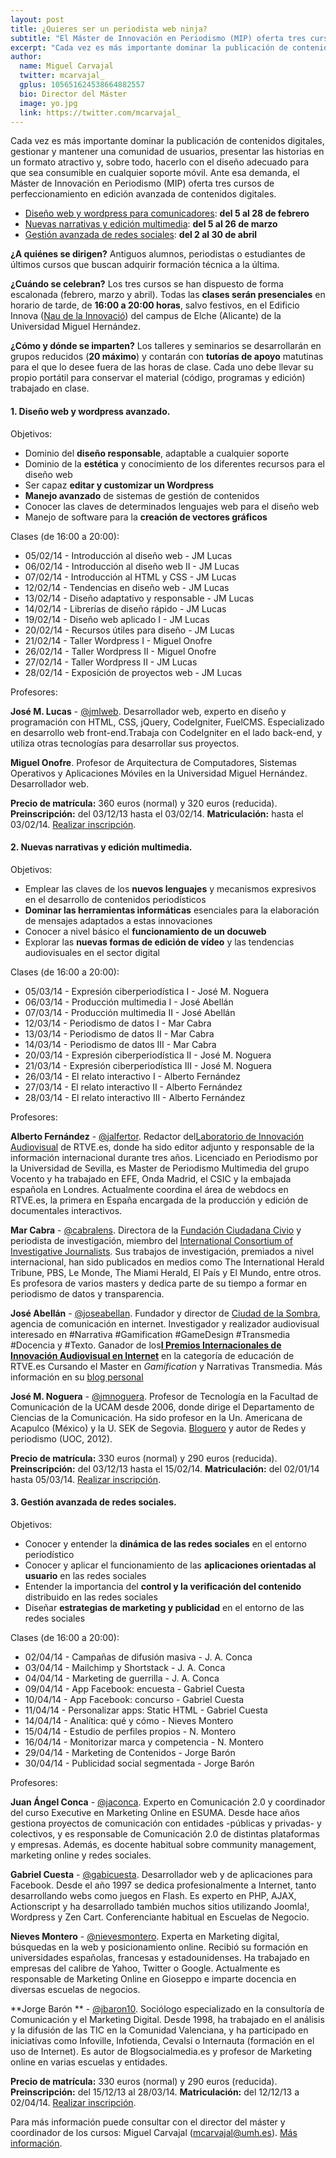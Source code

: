 ```yaml
---
layout: post
title: ¿Quieres ser un periodista web ninja? 
subtitle: "El Máster de Innovación en Periodismo (MIP) oferta tres cursos de perfeccionamiento en edición avanzada de contenidos digitales"
excerpt: "Cada vez es más importante dominar la publicación de contenidos digitales, gestionar y mantener una comunidad de usuarios, presentar las historias en un formato atractivo y, sobre todo, hacerlo con el diseño adecuado para que sea consumible en cualquier soporte móvil. Ante esa demanda, el Máster de Innovación en Periodismo (MIP) oferta tres cursos de perfeccionamiento en edición avanzada de contenidos digitales."
author:
  name: Miguel Carvajal
  twitter: mcarvajal_
  gplus: 105651624538664882557 
  bio: Director del Máster
  image: yo.jpg
  link: https://twitter.com/mcarvajal_
---
```

Cada vez es más importante dominar la publicación de contenidos digitales, gestionar y mantener una comunidad de usuarios, presentar las historias en un formato atractivo y, sobre todo, hacerlo con el diseño adecuado para que sea consumible en cualquier soporte móvil. Ante esa demanda, el Máster de Innovación en Periodismo (MIP) oferta tres cursos de perfeccionamiento en edición avanzada de contenidos digitales.

* [Diseño web y wordpress para comunicadores](#diseño): **del 5 al 28 de febrero** 
* [Nuevas narrativas y edición multimedia](#narrativas): **del 5 al 26 de marzo**
* [Gestión avanzada de redes sociales](#redes): **del 2 al 30 de abril**

**¿A quiénes se dirigen?** Antiguos alumnos, periodistas o estudiantes de últimos cursos que buscan adquirir formación técnica a la última.

**¿Cuándo se celebran?** Los tres cursos se han dispuesto de forma escalonada (febrero, marzo y abril). Todas las **clases serán presenciales** en horario de tarde, de **16:00 a 20:00 horas**, salvo festivos, en el Edificio Innova ([Nau de la Innovació](https://mapsengine.google.com/map/u/0/edit?mid=zwJ9qYpCDTx0.kVCptWFCqS-s)) del campus de Elche (Alicante) de la Universidad Miguel Hernández. 

**¿Cómo y dónde se imparten?** Los talleres y seminarios se desarrollarán en grupos reducidos (**20 máximo**) y contarán con **tutorías de apoyo** matutinas para el que lo desee fuera de las horas de clase. Cada uno debe llevar su propio portátil para conservar el material (código, programas y edición) trabajado en clase.

#### 1. Diseño web y wordpress avanzado<a name="diseño">.</a>

Objetivos: 

* Dominio del **diseño responsable**, adaptable a cualquier soporte 
* Dominio de la **estética** y conocimiento de los diferentes recursos para el diseño web 
* Ser capaz **editar y customizar un Wordpress** 
* **Manejo avanzado** de sistemas de gestión de contenidos 
* Conocer las claves de determinados lenguajes web para el diseño web 
* Manejo de software para la **creación de vectores gráficos**

Clases (de 16:00 a 20:00): 

* 05/02/14 - Introducción al diseño web - JM Lucas
* 06/02/14 - Introducción al diseño web II - JM Lucas
* 07/02/14 - Introducción al HTML y CSS - JM Lucas
* 12/02/14 - Tendencias en diseño web - JM Lucas
* 13/02/14 - Diseño adaptativo y responsable - JM Lucas
* 14/02/14 - Librerías de diseño rápido - JM Lucas
* 19/02/14 - Diseño web aplicado I - JM Lucas
* 20/02/14 - Recursos útiles para diseño - JM Lucas
* 21/02/14 - Taller Wordpress I - Miguel Onofre
* 26/02/14 - Taller Wordpress II - Miguel Onofre
* 27/02/14 - Taller Wordpress II - JM Lucas
* 28/02/14 - Exposición de proyectos web - JM Lucas

Profesores:

**José M. Lucas** - [@jmlweb](http://twitter.com/jmlweb). Desarrollador web, experto en diseño y programación con HTML, CSS, jQuery, CodeIgniter, FuelCMS. Especializado en desarrollo web front-end.Trabaja con CodeIgniter en el lado back-end, y utiliza otras tecnologías para desarrollar sus proyectos.

**Miguel Onofre**. Profesor de Arquitectura de Computadores, Sistemas Operativos y Aplicaciones Móviles en la Universidad Miguel Hernández. Desarrollador web.

**Precio de matrícula:** 360 euros (normal) y 320 euros (reducida). **Preinscripción:** del 03/12/13 hasta el 03/02/14. **Matriculación:** hasta el 03/02/14. [Realizar inscripción](http://universite.umh.es/fpogestion/aspx/Preinscripcion/Preinscripcion.aspx?idEdicion=5721).

#### 2. Nuevas narrativas y edición multimedia<a name="narrativas">.</a>

Objetivos:

* Emplear las claves de los **nuevos lenguajes** y mecanismos expresivos en el desarrollo de contenidos periodísticos
* **Dominar las herramientas informáticas** esenciales para la elaboración de mensajes adaptados a estas innovaciones
* Conocer a nivel básico el **funcionamiento de un docuweb**
* Explorar las **nuevas formas de edición de vídeo** y las tendencias audiovisuales en el sector digital

Clases (de 16:00 a 20:00): 

* 05/03/14 - Expresión ciberperiodística I - José M. Noguera
* 06/03/14 - Producción multimedia I - José Abellán
* 07/03/14 - Producción multimedia II - José Abellán
* 12/03/14 - Periodismo de datos I - Mar Cabra
* 13/03/14 - Periodismo de datos II - Mar Cabra
* 14/03/14 - Periodismo de datos III - Mar Cabra
* 20/03/14 - Expresión ciberperiodística II - José M. Noguera
* 21/03/14 - Expresión ciberperiodística III - José M. Noguera
* 26/03/14 - El relato interactivo I - Alberto Fernández
* 27/03/14 - El relato interactivo II - Alberto Fernández
* 28/03/14 - El relato interactivo III - Alberto Fernández

Profesores:

**Alberto Fernández** - [@jalfertor](http://twitter.com/jalfertor). Redactor del[Laboratorio de Innovación Audiovisual](http://lab.rtve.es/ "RTVE Lab") de RTVE.es, donde ha sido editor adjunto y responsable de la información internacional durante tres años. Licenciado en Periodismo por la Universidad de Sevilla, es Master de Periodismo Multimedia del grupo Vocento y ha trabajado en EFE, Onda Madrid, el CSIC y la embajada española en Londres. Actualmente coordina el área de webdocs en RTVE.es, la primera en España encargada de la producción y edición de documentales interactivos.

**Mar Cabra** - [@cabralens](http://twitter.com/@cabralens). Directora de la [Fundación Ciudadana Civio](http://www.civio.es/ "Civio") y periodista de investigación, miembro del [International Consortium of Investigative Journalists](http://www.icij.org/ "ICIJ"). Sus trabajos de investigación, premiados a nivel internacional, han sido publicados en medios como The International Herald Tribune, PBS, Le Monde, The Miami Herald, El País y El Mundo, entre otros. Es profesora de varios masters y dedica parte de su tiempo a formar en periodismo de datos y transparencia.

**José Abellán** - [@joseabellan](https://twitter.com/joseabellan). Fundador y director de [Ciudad de la Sombra](http://ciudaddelasombra.net/), agencia de comunicación en internet. Investigador y realizador audiovisual interesado en #Narrativa #Gamification #GameDesign #Transmedia #Docencia y #Texto. Ganador de los[**I Premios Internacionales de Innovación Audiovisual en Internet**](http://www.rtve.es/invi/premios/2009/) en la categoría de educación de RTVE.es Cursando el Master en _Gamification_ y Narrativas Transmedia. Más información en su [blog personal](http://www.joseabellan.net/)

**José M. Noguera** - [@jmnoguera](http://twitter.com/jmnoguera). Profesor de Tecnología en la Facultad de Comunicación de la UCAM desde 2006, donde dirige el Departamento de Ciencias de la Comunicación. Ha sido profesor en la Un. Americana de Acapulco (México) y la U. SEK de Segovia. [Bloguero](http://laazotea.blogspot.com.es/) y autor de Redes y periodismo (UOC, 2012).

**Precio de matrícula:** 330 euros (normal) y 290 euros (reducida). **Preinscripción:** del 03/12/13 hasta el 15/02/14. **Matriculación:** del 02/01/14 hasta 05/03/14. [Realizar inscripción](http://universite.umh.es/fpogestion/aspx/Preinscripcion/Preinscripcion.aspx?idEdicion=5756).

#### 3. Gestión avanzada de redes sociales<a name="redes">.</a>

Objetivos: 

* Conocer y entender la **dinámica de las redes sociales** en el entorno periodístico 
* Conocer y aplicar el funcionamiento de las **aplicaciones orientadas al usuario** en las redes sociales 
* Entender la importancia del **control y la verificación del contenido** distribuido en las redes sociales 
* Diseñar **estrategias de marketing y publicidad** en el entorno de las redes sociales 

Clases (de 16:00 a 20:00): 

* 02/04/14 - Campañas de difusión masiva - J. A. Conca
* 03/04/14 - Mailchimp y Shortstack - J. A. Conca
* 04/04/14 - Marketing de guerrilla - J. A. Conca
* 09/04/14 - App Facebook: encuesta - Gabriel Cuesta
* 10/04/14 - App Facebook: concurso - Gabriel Cuesta
* 11/04/14 - Personalizar apps: Static HTML - Gabriel Cuesta
* 14/04/14 - Analítica: qué y cómo - Nieves Montero  
* 15/04/14 - Estudio de perfiles propios - N. Montero 
* 16/04/14 - Monitorizar marca y competencia - N. Montero
* 29/04/14 - Marketing de Contenidos - Jorge Barón
* 30/04/14 - Publicidad social segmentada - Jorge Barón

Profesores:

**Juan Ángel Conca** - [@jaconca](https://twitter.com/jaconca). Experto en Comunicación 2.0 y coordinador del curso Executive en Marketing Online en ESUMA. Desde hace años gestiona proyectos de comunicación con entidades -públicas y privadas- y colectivos, y es responsable de Comunicación 2.0 de distintas plataformas y empresas. Además, es docente habitual sobre community management, marketing online y redes sociales.

**Gabriel Cuesta** - [@gabicuesta](https://twitter.com/gabicuesta). Desarrollador web y de aplicaciones para Facebook. Desde el año 1997 se dedica profesionalmente a Internet, tanto desarrollando webs como juegos en Flash. Es experto en PHP, AJAX, Actionscript y ha desarrollado también muchos sitios utilizando Joomla!, Wordpress y Zen Cart. Conferenciante habitual en Escuelas de Negocio.

**Nieves Montero** - [@nievesmontero](https://twitter.com/nievesmontero). Experta en Marketing digital, búsquedas en la web y posicionamiento online. Recibió su formación en universidades españolas, francesas y estadounidenses. Ha trabajado en empresas del calibre de Yahoo, Twitter o Google. Actualmente es responsable de Marketing Online en Gioseppo e imparte docencia en diversas escuelas de negocios.

**Jorge Barón ** - [@jbaron10](https://twitter.com/jbaron10). Sociólogo especializado en la consultoría de Comunicación y el Marketing Digital. Desde 1998, ha trabajado en el análisis y la difusión de las TIC en la Comunidad Valenciana, y ha participado en iniciativas como Infoville, Infotienda, Cevalsi o Internauta (formación en el uso de Internet). Es autor de Blogsocialmedia.es y profesor de Marketing online en varias escuelas y entidades.

**Precio de matrícula:** 330 euros (normal) y 290 euros (reducida). **Preinscripción:** del 15/12/13 al 28/03/14. **Matriculación:** del 12/12/13 a 02/04/14. [Realizar inscripción](http://universite.umh.es/fpogestion/aspx/Preinscripcion/Preinscripcion.aspx?idEdicion=5758).

Para más información puede consultar con el director del máster y coordinador de los cursos: Miguel Carvajal (mcarvajal@umh.es). [Más información](http://bit.ly/1hbKSKo).